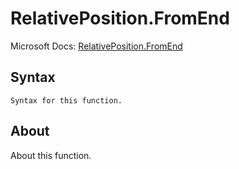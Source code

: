 ---
---

# RelativePosition.FromEnd

Microsoft Docs: [RelativePosition.FromEnd](https://docs.microsoft.com/en-us/powerquery-m/relativeposition-fromend)

## Syntax

```
Syntax for this function.
```

## About

About this function.

